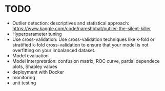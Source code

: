 


# TODO
- Outlier detection: descriptives and statistical approach: https://www.kaggle.com/code/nareshbhat/outlier-the-silent-killer
- Hyperparameter tuning 
- Use cross-validation: Use cross-validation techniques like k-fold or stratified k-fold cross-validation to ensure that your model is not overfitting on your imbalanced dataset.
- Model evaluation
- Model interpretation: confusion matrix, ROC curve, partial dependece plots, Shapley values
- deployment with Docker
- monitoring
- unit testing